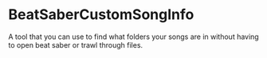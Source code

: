 # BeatSaberCustomSongInfo
A tool that you can use to find what folders your songs are in without having to open beat saber or trawl through files.
